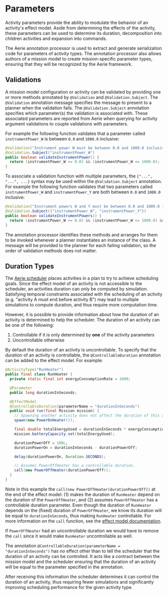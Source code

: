 # Parameters

Activity parameters provide the ability to modulate the behavior of an activity's effect model.
Aside from determining the effects of the activity, these parameters can be used to determine its duration, decomposition into children activities and expansion into commands.

The Aerie annotation processor is used to extract and generate serialization code for parameters of activity types.
The annotation processor also allows authors of a mission model to create mission-specific parameter types, ensuring that they will be recognized by the Aerie framework.

## Validations

A mission model configuration or activity can be validated by providing one or more methods annotated by `@Validation` and `@Validation.Subject`.
The `@Validation` annotation message specifies the message to present to a planner when the validation fails.
The `@Validation.Subject` annotation specifies which parameter(s) the validation is associated with.
These associated parameters are reported from Aerie when querying for activity argument validations to couple validations with parameters.

For example the following function validates that a parameter called `instrumentPower_W` is between `0.0` and `1000.0` inclusive:

```java
@Validation("Instrument power W must be between 0.0 and 1000.0 inclusive")
@Validation.Subject("instrumentPower_W")
public boolean validateInstrumentPower() {
  return (instrumentPower_W >= 0.0) && (instrumentPower_W <= 1000.0);
}
```

To associate a validation function with multiple parameters, the `{"...", "...", ...}` syntax may be used within the `@Validation.Subject` annotation. For example the following function validates that two parameters called `instrumentPower_W` and `instrumentPower_Y` are both between `0.0` and `1000.0` inclusive:

```java
@Validation("Instrument powers W and Y must be between 0.0 and 1000.0 inclusive")
@Validation.Subject({"instrumentPower_W", "instrumentPower_Y"})
public boolean validateInstrumentPowers() {
  return (instrumentPower_W >= 0.0) && (instrumentPower_W <= 1000.0) && (instrumentPower_Y >= 0.0) && (instrumentPower_Y <= 1000.0);
}
```

The annotation processor identifies these methods and arranges for them to be invoked whenever a planner instantiates an instance of the class. A message will be provided to the planner for each failing validation, so the order of validation methods does not matter.

## Duration Types

The [Aerie scheduler](../../../scheduling/introduction) places activities in a plan to try to achieve scheduling goals. Since the effect model of an activity is not accessible to the scheduler, an activities duration can only be computed by simulation. Satisfying temporal constraints associated with the scheduling of an activity (e.g. "activity A must end before activity B") may lead to multiple simulations to compute duration, and thus require more computation time.

However, it is possible to provide information about how the duration of an activity is determined to help the scheduler. The duration of an activity can be one of the following:

1. Controllable if it is only determined by **one** of the activity parameters
1. Uncontrollable otherwise

By default the duration of an activity is uncontrollable. To specify that the duration of an activity is controllable, the `@ControllableDuration` annotation can be added to the effect model. For example:

```java
@ActivityType("RunHeater")
public final class RunHeater {
  private static final int energyConsumptionRate = 1000;

  @Parameter
  public long durationInSeconds;

  @EffectModel
  @ControllableDuration(parameterName = "durationInSeconds")
  public void run(final Mission mission) {
    // Spawning another activity does not affect the duration of this activity as they run in parallel.
    spawn(new PowerOnHeater());

    final double totalEnergyUsed = durationInSeconds * energyConsumptionRate;
    mission.batteryCapacity.set(totalEnergyUsed);

    durationPowerOff = 100L;
    durationPowerOn = durationInSeconds - durationPowerOff;

    delay(durationPowerOn, Duration.SECONDS);

    // Assumes PowerOffHeater has a controllable duration.
    call(new PowerOffHeater(durationPowerOff));
  }
}
```

Note in this example the `call(new PowerOffHeater(durationPowerOff))` at the end of the effect model: (1) makes the duration of `RunHeater` depend on the duration of the `PowerOffHeater`, and (2) assumes `PowerOffHeater` has a controllable duration parameter. Even though the duration of `RunHeater` depends on the (fixed) duration of `PowerOffHeater`, we know its duration will be equal to `durationInSeconds`, thus making `RunHeater` controllable. For more information on the `call` function, see the [effect model documentation](./effect-model.md).

If `PowerOffHeater` had an uncontrollable duration we would have to remove the `call` since it would make `RunHeater` uncontrollable as well.

The annotation `@ControllableDuration(parameterName = "durationInSeconds")` has no effect other than to tell the scheduler that the duration of an activity can be controlled. It acts like a contract between the mission model and the scheduler ensuring that the duration of an activity will be equal to the parameter specified in the annotation.

After receiving this information the scheduler determines it can control the duration of an activity, thus requiring fewer simulations and significantly improving scheduling performance for the given activity type.
